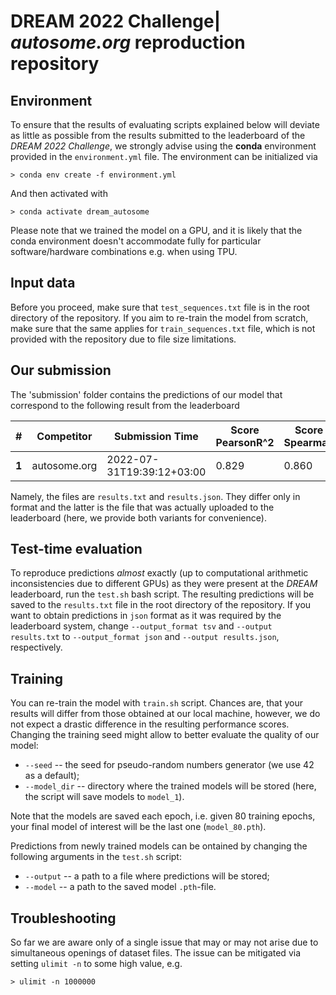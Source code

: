 # DREAM 2022 Challenge| *autosome.org* reproduction repository

## Environment
To ensure that the results of evaluating scripts explained below will deviate as little as possible from the results submitted to the leaderboard of the *DREAM 2022 Challenge*, we strongly advise using the **conda** environment provided in the `environment.yml` file. The environment can be initialized via
```
> conda env create -f environment.yml
```
And then activated with 
```
> conda activate dream_autosome
```
Please note that we trained the model on a GPU, and it is likely that the conda environment doesn't accommodate fully for particular software/hardware combinations e.g. when using TPU.

## Input data

Before you proceed, make sure that `test_sequences.txt` file is in the root directory of the repository. If you aim to re-train the model from scratch, make sure that the same applies for `train_sequences.txt` file, which is not provided with the repository due to file size limitations.

## Our submission

The 'submission' folder contains the predictions of our model that correspond to the following result from the leaderboard

|#|Competitor|Submission Time|Score PearsonR^2|Score Spearman|PearsonR^2|Spearman|
|-|----------|---------------|----------------|--------------|----------|--------|
|**1**|autosome.org|2022-07-31T19:39:12+03:00|0.829|0.860|0.952|0.979|

Namely, the files are `results.txt` and `results.json`. They differ only in format and the latter is the file that was actually uploaded to the leaderboard (here, we provide both variants for convenience).

## Test-time evaluation

To reproduce predictions *almost* exactly (up to computational arithmetic inconsistencies due to different GPUs) as they were present at the *DREAM* leaderboard,  run the `test.sh` bash script. The resulting predictions will be saved to the `results.txt` file in the root directory of the repository. If you want to obtain predictions in `json` format as it was required by the leaderboard system, change `--output_format tsv` and `--output results.txt` to `--output_format json` and `--output results.json`, respectively.

## Training

You can re-train the model with `train.sh` script. Chances are, that your results will differ from those obtained at our local machine, however, we do not expect a drastic difference in the resulting performance scores. Changing the training seed might allow to better evaluate the quality of our model:
- `--seed` -- the seed for pseudo-random numbers generator (we use 42 as a default);
- `--model_dir` -- directory where the trained models will be stored (here, the script will save models to `model_1`).

Note that the models are saved each epoch, i.e. given 80 training epochs, your final model of interest will be the last one (`model_80.pth`).

Predictions from newly trained models can be ontained by changing the following arguments in the `test.sh` script:
- `--output` -- a path to a file where predictions will be stored;
- `--model` -- a path to the saved model `.pth`-file.

## Troubleshooting

So far we are aware only of a single issue that may or may not arise due to simultaneous openings of dataset files. The issue can be mitigated via setting `ulimit -n` to some high value, e.g.
```
> ulimit -n 1000000
```
